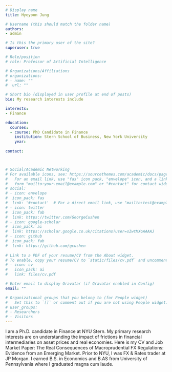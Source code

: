 ```yaml
---
# Display name
title: Hyeyoon Jung

# Username (this should match the folder name)
authors:
- admin

# Is this the primary user of the site?
superuser: true

# Role/position
# role: Professor of Artificial Intelligence

# Organizations/Affiliations
# organizations:
# - name: ""
#  url: ""

# Short bio (displayed in user profile at end of posts)
bio: My research interests include  

interests:
- Finance

education:
  courses:
  - course: PhD Candidate in Finance
    institution: Stern School of Business, New York University
    year: 
    
contact:



# Social/Academic Networking
# For available icons, see: https://sourcethemes.com/academic/docs/page-builder/#icons
#   For an email link, use "fas" icon pack, "envelope" icon, and a link in the
#   form "mailto:your-email@example.com" or "#contact" for contact widget.
# social:
# - icon: envelope
#  icon_pack: fas
#  link: '#contact'  # For a direct email link, use "mailto:test@example.org".
# - icon: twitter
#  icon_pack: fab
#  link: https://twitter.com/GeorgeCushen
# - icon: google-scholar
#  icon_pack: ai
#  link: https://scholar.google.co.uk/citations?user=sIwtMXoAAAAJ
# - icon: github
#  icon_pack: fab
#  link: https://github.com/gcushen
  
# Link to a PDF of your resume/CV from the About widget.
# To enable, copy your resume/CV to `static/files/cv.pdf` and uncomment the lines below.
# - icon: cv
#   icon_pack: ai
#   link: files/cv.pdf

# Enter email to display Gravatar (if Gravatar enabled in Config)
email: ""

# Organizational groups that you belong to (for People widget)
#   Set this to `[]` or comment out if you are not using People widget.
# user_groups:
# - Researchers
# - Visitors
---
```


I am a Ph.D. candidate in Finance at NYU Stern. My primary research interests are on understanding the impact of frictions in financial intermediaries on asset prices and real economies. 
Here is my CV and Job Market Paper: The Real Consequences of Macroprudential FX Regulations: Evidence from an Emerging Market.
Prior to NYU, I was FX & Rates trader at JP Morgan. I earned B.S. in Economics and B.AS ​from University of Pennsylvania where I graduated magna cum laude.
